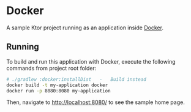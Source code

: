 # Docker

A sample Ktor project running as an application inside [Docker](https://www.docker.com/).

## Running

To build and run this application with Docker, execute the following commands from project root folder:

```bash
# ./gradlew :docker:installDist   -   Build instead
docker build -t my-application docker
docker run -p 8080:8080 my-application
```
 
Then, navigate to [http://localhost:8080/](http://localhost:8080/) to see the sample home page.
